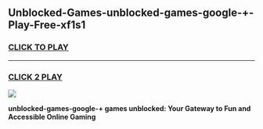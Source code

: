
## Unblocked-Games-unblocked-games-google-+-Play-Free-xf1s1
<h3>
<a href="https://premium76.site?title=unblocked-games-google-+&ref=18A1">CLICK TO PLAY</a></h3>
<hr>

<h3>
<a href="https://premium76.site?title=unblocked-games-google-+&ref=18A1">CLICK 2 PLAY</a>
  
</h3>

<a href="https://premium76.site?title=unblocked-games-google-+&ref=18A1"><img src="https://clearcache.store/games.png"></a>


**unblocked-games-google-+ games unblocked: Your Gateway to Fun and Accessible Online Gaming**
